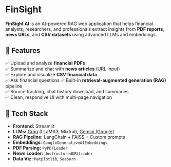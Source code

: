 # FinSight

**FinSight AI** is an AI-powered RAG web application that helps financial analysts, researchers, and professionals extract insights from **PDF reports**, **news URLs**, and **CSV datasets** using advanced LLMs and embeddings.

## 🚀 Features

✅ Upload and analyze **financial PDFs**  
✅ Summarize and chat with **news articles** (URL input)  
✅ Explore and visualize **CSV financial data**  
✅ Ask financial questions 
✅ Built-in **retrieval-augmented generation (RAG)** pipeline  
✅ Source tracking, chat history download, and summaries  
✅ Clean, responsive UI with multi-page navigation

## 🧠 Tech Stack

- **Frontend:** Streamlit  
- **LLMs:** [Groq](https://groq.com/) (LLaMA3, Mixtral), [Gemini (Google)](https://ai.google.dev/)  
- **RAG Pipeline:** LangChain + FAISS + Custom prompts  
- **Embeddings:** `GoogleGenerativeAIEmbeddings`  
- **PDF Parsing:** `PyPDFLoader`  
- **News Loader:** `UnstructuredURLLoader`  
- **Data Viz:** `Matplotlib`, `Seaborn`
